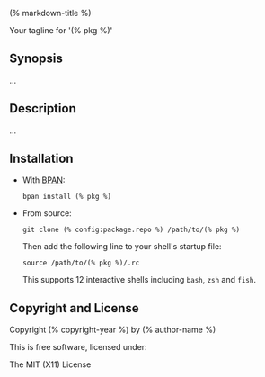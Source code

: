 <!-- Note to author:
  This templated file is just to get you started.
  You'll need to edit it to refelect your desired content.
  You can safely remove these HTML comments.
-->

(% markdown-title %)

Your tagline for '(% pkg %)'

## Synopsis

...

## Description

...

## Installation

* With [BPAN](
  https://github.com/bpan-org/bpan#installation):
  ```
  bpan install (% pkg %)
  ```

  <!-- Note to author:
    This section only applies if you have a `.rc` file,
    otherwise remove this section.
  -->

* From source:
  ```
  git clone (% config:package.repo %) /path/to/(% pkg %)
  ```

  Then add the following line to your shell's startup file:
  ```
  source /path/to/(% pkg %)/.rc
  ```

  This supports 12 interactive shells including `bash`, `zsh` and `fish`.

## Copyright and License

Copyright (% copyright-year %) by (% author-name %)

This is free software, licensed under:

The MIT (X11) License
